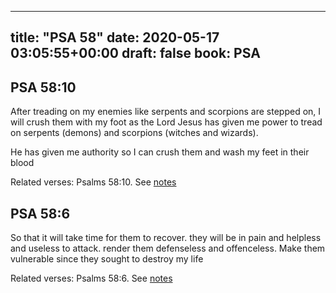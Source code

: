 
---
title: "PSA 58"
date: 2020-05-17 03:05:55+00:00
draft: false
book: PSA
---

## PSA 58:10

After treading on my enemies like serpents and scorpions are stepped on, I will crush them with my foot as the Lord Jesus has given me power to tread on serpents (demons) and scorpions (witches and wizards).

He has given me authority so I can crush them and wash my feet in their blood

Related verses: Psalms 58:10. See [notes](https://my.bible.com/notes/3431181895844225342)


## PSA 58:6

So that it will take time for them to recover. they will be in pain and helpless and useless to attack. render them defenseless and offenceless. Make them vulnerable since they sought to destroy my life

Related verses: Psalms 58:6. See [notes](https://my.bible.com/notes/3431179758552736027)

